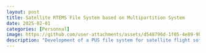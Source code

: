 ```yaml
---
layout: post
title: Satellite RTEMS File System based on Multipartition System 
date: 2025-02-01
categories: [Personnal]
image: https://github.com/user-attachments/assets/d548796d-1f05-4e89-9b72-6fb4c76cdcb9
description: "Development of a PUS file system for satellite flight softwares based on RTEMS operating system and a time and space partitionned software architecture, as part of my CNES internship."
---
```


